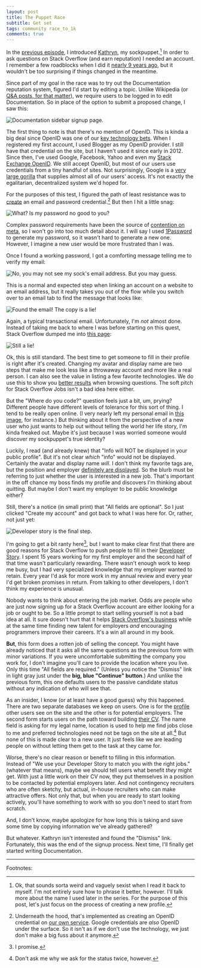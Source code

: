 ```yaml
---
layout: post
title: The Puppet Race
subtitle: Get set
tags: community race_to_1k
comments: true
---
```


In the [previous episode](/2017/07/26/race_to_1k_1.html), I introduced
[Kathryn](https://stackoverflow.com/users/7948068/kathryn), my
sockpuppet.[^1] In order to ask questions on Stack Overflow (and earn
reputation) I needed an account. I remember a few roadblocks when I
did it
[nearly 9 years ago](https://stackoverflow.com/help/badges/13/yearling?userid=1438),
but it wouldn't be too surprising if things changed in the meantime.

Since part of my goal in the race was to try out the Documentation
reputation system, figured I'd start by editing a topic. Unlike
Wikipedia (or
[Q&A posts, for that matter](https://stackoverflow.com/help/editing)),
we require users to be logged in to edit Documentation. So in place of
the option to submit a proposed change, I saw this:

![Documentation sidebar signup page.](/images/signup-2017-05-01.png)

The first thing to note is that there's no mention of OpenID. This is
kinda a big deal since OpenID was one of our
[key technology bets](https://stackoverflow.blog/2010/04/13/openid-one-year-later/). When
I registered my first account, I used Blogger as my OpenID provider. I
still have that credential on the site, but I haven't used it since
early in 2012. Since then, I've used Google, Facebook, Yahoo and even
my [Stack Exchange OpenID](https://openid.stackexchange.com). We still
accept OpenID, but most of our users use credentials from a tiny
handful of sites. Not surprisingly, Google is a
[very large gorilla](https://en.wikipedia.org/wiki/800-pound_gorilla)
that supplies almost all of our users' access. It's not exactly the
egalitarian, decentralized system we'd hoped for.

For the purposes of this test, I figured the path of least resistance
was to [create](https://stackoverflow.com/users/signup) an email and
password credential.[^2] But then I hit a little snag:

![What? Is my password no good to you?](/images/password-2017-05-01.png)

Complex password requirements have been the source of
[contention on meta](https://meta.stackexchange.com/questions/110678/can-stack-overflow-change-the-password-criteria),
so I won't go into too much detail about it. I will say I used
[1Password](https://1password.com/) to generate my password, so it
wasn't hard to generate a new one. However, I imagine a new user
would be more frustrated than I was.

Once I found a working password, I got a comforting message telling me
to verify my email:

![No, you may not see my sock's email address. But you may guess.](/images/confirm-2017-05-01.png)

This is a normal and expected step when linking an account on a
website to an email address, but it really takes you out of the flow
while you switch over to an email tab to find the message that looks
like:

![Found the email! The copy is a lie!](/images/email-2017-05-01.png)

Again, a typical transactional email. Unfortunately, I'm _not_ almost
done. Instead of taking me back to where I was before starting on this
quest, Stack Overflow dumped me into
[this page](https://stackoverflow.com/users/story/create):

![Still a lie!](/images/share-more-2017-05-01.png)

Ok, this is still standard. The best time to get someone to fill in
their profile is right after it's created. Changing my avatar and
display name are two steps that make me look less like a throwaway
account and more like a real person. I can also see the value in
listing a few favorite technologies. We do use this to show you
[better results](https://stackoverflow.blog/2010/11/09/stack-overflow-homepage-changes/)
when browsing questions. The soft pitch for Stack Overflow Jobs isn't
a bad idea here either.

But the "Where do you code?" question feels just a bit, um, prying?
Different people have different levels of tolerance for this sort of
thing. I tend to be really open online. (I very nearly left my
personal email in [this image](/images/confirm-2017-05-01.png), for
instance.) But thinking about it from the perspective of a new user
who just wants to help out without telling the world her life story,
I'm kinda freaked out. Maybe it's just because I was worried someone would
discover my sockpuppet's true identity?

Luckily, I read (and already knew) that "Info will NOT be displayed in
your public profile". But it's not clear _which_ "info" would not be
displayed. Certainly the avatar and display name _will_. I don't think
my favorite tags are, but the position and employer
[definitely are displayed](https://stackoverflow.com/users/1438/jon-ericson?tab=profile). So
the blurb must be referring to just whether the user is interested in
a new job. That's important in the off chance my boss finds my profile
and discovers I'm thinking about quitting. But maybe I don't want my
employer to be public knowledge either?

Still, there's a notice (in small print) that "All fields are
optional". So I just clicked "Create my account" and got back to what
I was here for. Or, rather, not just yet:
 
![Developer story _is_ the final step.](/images/story-2017-05-01.png)

I'm going to get a bit ranty here[^3], but I want to make clear first
that there are good reasons for Stack Overflow to push people to fill
in their
[Developer Story](https://stackoverflow.blog/2016/10/11/bye-bye-bullets-the-stack-overflow-developer-story-is-the-new-technical-resume/). I
spent 15 years working for my first employer and the second half of
that time wasn't particularly rewarding. There wasn't enough work to
keep me busy, but I had very specialized knowledge that my employer
wanted to retain. Every year I'd ask for more work in my annual review
and every year I'd get broken promises in return. From talking to
other developers, I don't think my experience is unusual.

Nobody wants to think about entering the job market. Odds are people
who are just now signing up for a Stack Overflow account are either
looking for a job or ought to be. So a little prompt to start selling
yourself is not a bad idea at all. It sure doesn't hurt that it helps
[Stack Overflow's business](https://stackoverflow.blog/2016/11/15/how-we-make-money-at-stack-overflow-2016-edition/)
while at the same time finding new talent for employers _and_
encouraging programmers improve their careers. It's a win all around
in my book.

**But**, this form does a rotten job of selling the concept. You might
have already noticed that it asks all the same questions as the
previous form with minor variations. If you were uncomfortable
submitting the company you work for, I don't imagine you'll care to
provide the location where you live. Only this time "All fields are
required." (Unless you notice the "Dismiss" link in light gray just
under the **big, blue "Continue" button**.) And unlike the previous
form, this one defaults users to the passive candidate status without
any indication of who will see that.

As an insider, I know (or at least have a good guess) why this
happened. There are two separate databases we keep on users. One is
for the
[profile](https://stackoverflow.com/users/1438/jon-ericson?tab=profile)
other users see on the site and the other is for potential
employers. The second form starts users on the path toward building
[their CV](https://stackoverflow.com/cv/jericson). The name field is
asking for my legal name, location is used to help me find jobs close
to me and preferred technologies need not be tags on the site at
all.[^4] But none of this is made clear to a new user. It just feels
like we are leading people on without letting them get to the task at
they came for. 

Worse, there's no clear reason or benefit to filling in this
information. Instead of "We use your Developer Story to match you with
the right jobs." (whatever that means), maybe we should tell users
what benefit _they_ might get. With just a little work on their CV
now, they put themselves in a position to be contacted by potential
employers later. And not contingency recruiters who are often sketchy,
but actual, in-house recruiters who can make attractive offers. Not
only that, but when you are ready to start looking actively, you'll
have something to work with so you don't need to start from scratch.

And, I don't know, maybe apologize for how long this is taking and
save some time by copying information we've already gathered?

But whatever. Kathryn isn't interested and found the "Dismiss"
link. Fortunately, this was the end of the signup process. Next time,
I'll finally get started writing Documentation.

---

Footnotes:

[^1]:

    Ok, that sounds sorta weird and vaguely sexist when I read it back
    to myself. I'm not entirely sure how to phrase it better,
    however. I'll talk more about the name I used later in the
    series. For the purpose of this post, let's just focus on the
    process of creating a new profile.

[^2]:

    Underneath the hood, that's implemented as creating an OpenID
    credential on
    [our own service](https://stackoverflow.blog/2011/05/27/stack-exchange-is-an-openid-provider/). Google
    credentials are _also_ OpenID under the surface. So it isn't as if
    we don't use the technology, we just don't make a big fuss about
    it anymore.

[^3]:

    I promise.

[^4]:

    Don't ask me why we ask for the status twice, however.

<!--  LocalWords:  kathryn html LocalWords userid sockpuppet signup
 -->
<!--  LocalWords:  OpenID transactional sockpuppet's ranty
 -->
